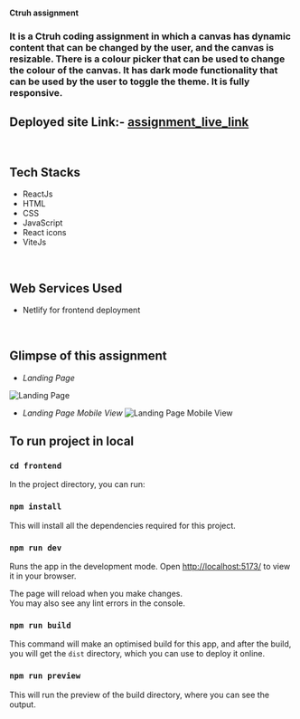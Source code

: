 

#### Ctruh assignment

### It is a Ctruh coding assignment in which a canvas has dynamic content that can be changed by the user, and the canvas is resizable. There is a colour picker that can be used to change the colour of the canvas. It has dark mode functionality that can be used by the user to toggle the theme. It is fully responsive.

## Deployed site Link:- [assignment_live_link](https://ctruh-assignment.netlify.app/)

<br />

## Tech Stacks
   - ReactJs
   - HTML
   - CSS
   - JavaScript
   - React icons
   - ViteJs
<br/>

## Web Services Used
   - Netlify for frontend deployment
<br/>

## Glimpse of this assignment

- _Landing Page_

![Landing Page]()
- _Landing Page Mobile View_
![Landing Page Mobile View]()

## To run project in local
### `cd frontend`

In the project directory, you can run:

### `npm install`

This will install all the dependencies required for this project.

### `npm run dev`

Runs the app in the development mode.
Open [http://localhost:5173/](http://localhost:5173/) to view it in your browser.

The page will reload when you make changes.\
You may also see any lint errors in the console.

### `npm run build`

This command will make an optimised build for this app, and after the build, you will get the `dist` directory, which you can use to deploy it online.

### `npm run preview`
This will run the preview of the build directory, where you can see the output.
